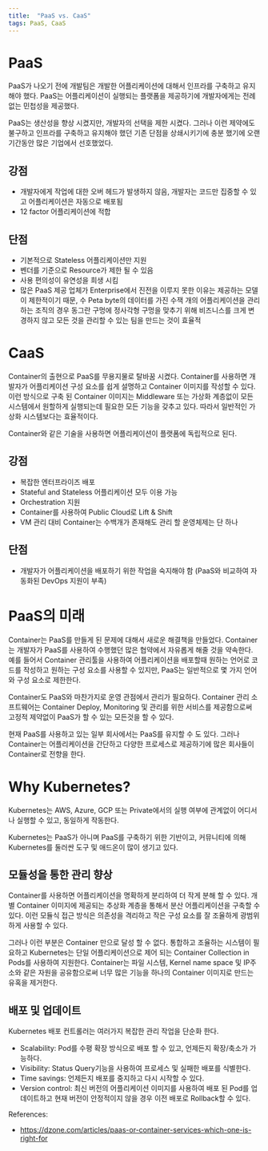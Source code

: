 ```yaml
---
title:  "PaaS vs. CaaS"
tags: PaaS, CaaS
---
```

# PaaS
PaaS가 나오기 전에 개발팀은 개발한 어플리케이션에 대해서 인프라를 구축하고 유지해야 했다. PaaS는 어플리케이션이 실행되는 플랫폼을 제공하기에 개발자에게는 전례없는 민첩성을 제공했다.

PaaS는 생산성을 향상 시켰지만, 개발자의 선택을 제한 시켰다. 그러나 이런 제약에도 불구하고 인프라를 구축하고 유지해야 했던 기존 단점을 상쇄시키기에 충분 했기에 오랜 기간동안 많은 기업에서 선호했었다.

## 강점
* 개발자에게 작업에 대한 오버 헤드가 발생하지 않음, 개발자는 코드만 집중할 수 있고 어플리케이션은 자동으로 배포됨
* 12 factor 어플리케이션에 적합

## 단점
* 기본적으로 Stateless 어플리케이션만 지원
* 벤더를 기준으로 Resource가 제한 될 수 있음
* 사용 편의성이 유연성을 희생 시킴
* 많은 PaaS 제공 업체가 Enterprise에서 진전을 이루지 못한 이유는 제공하는 모델이 제한적이기 때문, 수 Peta byte의 데이터를 가진 수잭 개의 어플리케이션을 관리하는 조직의 경우 동그란 구멍에 정사각형 구멍을 맞추기 위해 비즈니스를 크게 변경하지 않고 모든 것을 관리할 수 있는 팀을 만드는 것이 효율적

# CaaS
Container의 출현으로 PaaS를 무용지물로 탈바꿈 시켰다. Container를 사용하면 개발자가 어플리케이션 구성 요소를 쉽게 설명하고 Container 이미지를 작성할 수 있다. 이런 방식으로 구축 된 Container 이미지는 Middleware 또는 가상화 계층없이 모든 시스템에서 원할하게 실행되는데 필요한 모든 기능을 갖추고 있다. 따라서 일반적인 가상화 시스템보다는 효율적이다.

Container와 같은 기술을 사용하면 어플리케이션이 플랫폼에 독립적으로 된다.

## 강점
* 복잡한 엔터프라이즈 배포
* Stateful and Stateless 어플리케이션 모두 이용 가능
* Orchestration 지원
* Container를 사용하여 Public Cloud로 Lift & Shift
* VM 관리 대비 Container는 수백개가 존재해도 관리 할 운영체제는 단 하나

## 단점
* 개발자가 어플리케이션을 배포하기 위한 작업을 숙지해야 함 (PaaS와 비교하여 자동화된 DevOps 지원이 부족)

# PaaS의 미래
Container는 PaaS를 만들게 된 문제에 대해서 새로운 해결책을 만들었다. Container는 개발자가 PaaS를 사용하여 수행했던 많은 협약에서 자유롭게 해줄 것을 약속한다. 예를 들어서 Container 관리툴을 사용하여 어플리케이션을 배포할때 원하는 언어로 코드를 작성하고 원하는 구성 요소를 사용할 수 있지만, PaaS는 일반적으로 몇 가지 언어와 구성 요소로 제한한다.

Container도 PaaS와 마찬가지로 운영 관점에서 관리가 필요하다. Container 관리 소프트웨어는 Container Deploy, Monitoring 및 관리를 위한 서비스를 제공함으로써 고정적 제약없이 PaaS가 할 수 있는 모든것을 할 수 있다.

현재 PaaS를 사용하고 있는 일부 회사에서는 PaaS를 유지할 수 도 있다. 그러나 Container는 어플리케이션을 간단하고 다양한 프로세스로 제공하기에 많은 회사들이 Container로 전향을 한다.

# Why Kubernetes?
Kubernetes는 AWS, Azure, GCP 또는 Private에서의 실행 여부에 관계없이 어디서나 실행할 수 있고, 동일하게 작동한다.

Kubernetes는 PaaS가 아니며 PaaS를 구축하기 위한 기반이고, 커뮤니티에 의해 Kubernetes를 둘러싼 도구 및 애드온이 많이 생기고 있다.

## 모듈성을 통한 관리 향상
Container를 사용하면 어플리케이션을 명확하게 분리하여 더 작게 분해 할 수 있다. 개별 Container 이미지에 제공되는 추상화 계층을 통해서 분산 어플리케이션을 구축할 수 있다. 이런 모듈식 접근 방식은 의존성을 격리하고 작은 구성 요소를 잘 조율하게 광범위하게 사용할 수 있다.

그러나 이런 부분은 Container 만으로 달성 할 수 없다. 통합하고 조율하는 시스템이 필요하고 Kubernetes는 단일 어플리케이션으로 제어 되는 Container Collection in Pods를 사용하여 지원한다. Container는 파일 시스템, Kernel name space 및 IP주소와 같은 자원을 공유함으로써 너무 많은 기능을 하나의 Container 이미지로 만드는 유혹을 제거한다.

## 배포 및 업데이트
Kubernetes 배포 컨트롤러는 여러가지 복잡한 관리 작업을 단순화 한다.
* Scalability: Pod를 수평 확장 방식으로 배포 할 수 있고, 언제든지 확장/축소가 가능하다.
* Visibility: Status Query기능을 사용하여 프로세스 및 실패한 배포를 식별한다.
* Time savings: 언제든지 배포를 중지하고 다시 시작할 수 있다.
* Version control: 최신 버전의 어플리케이션 이미지를 사용하여 배포 된 Pod를 업데이트하고 현재 버전이 안정적이지 않을 경우 이전 배포로 Rollback할 수 있다.

References:
* https://dzone.com/articles/paas-or-container-services-which-one-is-right-for
